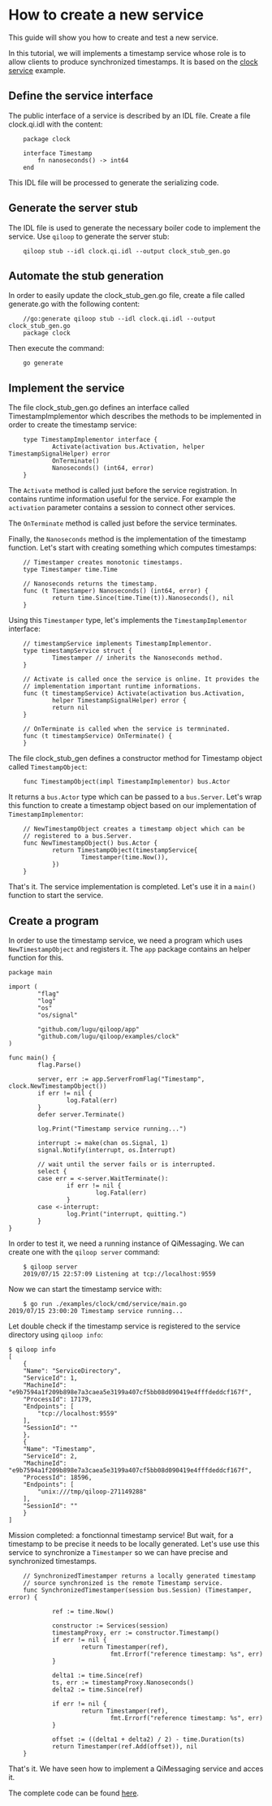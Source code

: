 # How to create a new service

This guide will show you how to create and test a new service.

In this tutorial, we will implements a timestamp service whose role is
to allow clients to produce synchronized timestamps. It is based on
the [clock service](https://github.com/lugu/qiloop/blob/master/examples/clock)
example.

## Define the service interface

The public interface of a service is described by an IDL file.
Create a file clock.qi.idl with the content:

        package clock

        interface Timestamp
            fn nanoseconds() -> int64
        end

This IDL file will be processed to generate the serializing code.

## Generate the server stub

The IDL file is used to generate the necessary boiler code to
implement the service. Use `qiloop` to generate the server stub:

        qiloop stub --idl clock.qi.idl --output clock_stub_gen.go

## Automate the stub generation

In order to easily update the clock_stub_gen.go file, create a file
called generate.go with the following content:

        //go:generate qiloop stub --idl clock.qi.idl --output clock_stub_gen.go
        package clock

Then execute the command:

        go generate

## Implement the service

The file clock_stub_gen.go defines an interface called
TimestampImplementor which describes the methods to be implemented in
order to create the timestamp service:

        type TimestampImplementor interface {
                Activate(activation bus.Activation, helper TimestampSignalHelper) error
                OnTerminate()
                Nanoseconds() (int64, error)
        }

The `Activate` method is called just before the service registration.
In contains runtime information useful for the service. For example
the `activation` parameter contains a session to connect other
services.

The `OnTerminate` method is called just before the service
terminates.

Finally, the `Nanoseconds` method is the implementation of the
timestamp function. Let's start with creating something which computes
timestamps:

        // Timestamper creates monotonic timestamps.
        type Timestamper time.Time

        // Nanoseconds returns the timestamp.
        func (t Timestamper) Nanoseconds() (int64, error) {
                return time.Since(time.Time(t)).Nanoseconds(), nil
        }

Using this `Timestamper` type, let's implements
the `TimestampImplementor` interface:


        // timestampService implements TimestampImplementor.
        type timestampService struct {
                Timestamper // inherits the Nanoseconds method.
        }

        // Activate is called once the service is online. It provides the
        // implementation important runtime informations.
        func (t timestampService) Activate(activation bus.Activation,
                helper TimestampSignalHelper) error {
                return nil
        }

        // OnTerminate is called when the service is termninated.
        func (t timestampService) OnTerminate() {
        }

The file clock_stub_gen defines a constructor method for Timestamp
object called `TimestampObject`:

        func TimestampObject(impl TimestampImplementor) bus.Actor

It returns a `bus.Actor` type which can be passed to a `bus.Server`.
Let's wrap this function to create a timestamp object based on our
implementation of `TimestampImplementor`:

        // NewTimestampObject creates a timestamp object which can be
        // registered to a bus.Server.
        func NewTimestampObject() bus.Actor {
                return TimestampObject(timestampService{
                        Timestamper(time.Now()),
                })
        }

That's it. The service implementation is completed. Let's use it in a
`main()` function to start the service.

## Create a program

In order to use the timestamp service, we need a program which uses
`NewTimestampObject` and registers it. The `app` package contains an
helper function for this.

    package main

    import (
            "flag"
            "log"
            "os"
            "os/signal"

            "github.com/lugu/qiloop/app"
            "github.com/lugu/qiloop/examples/clock"
    )

    func main() {
            flag.Parse()

            server, err := app.ServerFromFlag("Timestamp", clock.NewTimestampObject())
            if err != nil {
                    log.Fatal(err)
            }
            defer server.Terminate()

            log.Print("Timestamp service running...")

            interrupt := make(chan os.Signal, 1)
            signal.Notify(interrupt, os.Interrupt)

            // wait until the server fails or is interrupted.
            select {
            case err = <-server.WaitTerminate():
                    if err != nil {
                            log.Fatal(err)
                    }
            case <-interrupt:
                    log.Print("interrupt, quitting.")
            }
    }

In order to test it, we need a running instance of QiMessaging. We can
create one with the `qiloop server` command:

        $ qiloop server
        2019/07/15 22:57:09 Listening at tcp://localhost:9559

Now we can start the timestamp service with:

        $ go run ./examples/clock/cmd/service/main.go
	2019/07/15 23:00:20 Timestamp service running...

Let double check if the timestamp service is registered to the service
directory using `qiloop info`:

	$ qiloop info
	[
	    {
		"Name": "ServiceDirectory",
		"ServiceId": 1,
		"MachineId": "e9b7594a1f209b898e7a3caea5e3199a407cf5bb08d090419e4fffdeddcf167f",
		"ProcessId": 17179,
		"Endpoints": [
		    "tcp://localhost:9559"
		],
		"SessionId": ""
	    },
	    {
		"Name": "Timestamp",
		"ServiceId": 2,
		"MachineId": "e9b7594a1f209b898e7a3caea5e3199a407cf5bb08d090419e4fffdeddcf167f",
		"ProcessId": 18596,
		"Endpoints": [
		    "unix:///tmp/qiloop-271149288"
		],
		"SessionId": ""
	    }
	]

Mission completed: a fonctionnal timestamp service! But wait, for a
timestamp to be precise it needs to be locally generated. Let's use
use this service to synchronize a `Timestamper` so we can have precise
and synchronized timestamps.

        // SynchronizedTimestamper returns a locally generated timestamp
        // source synchronized is the remote Timestamp service.
        func SynchronizedTimestamper(session bus.Session) (Timestamper, error) {

                ref := time.Now()

                constructor := Services(session)
                timestampProxy, err := constructor.Timestamp()
                if err != nil {
                        return Timestamper(ref),
                                fmt.Errorf("reference timestamp: %s", err)
                }

                delta1 := time.Since(ref)
                ts, err := timestampProxy.Nanoseconds()
                delta2 := time.Since(ref)

                if err != nil {
                        return Timestamper(ref),
                                fmt.Errorf("reference timestamp: %s", err)
                }

                offset := ((delta1 + delta2) / 2) - time.Duration(ts)
                return Timestamper(ref.Add(offset)), nil
        }

That's it. We have seen how to implement a QiMessaging service and
acces it.

The complete code can be found
[here](https://github.com/lugu/qiloop/blob/master/examples/clock).

